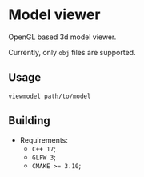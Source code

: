 # Model viewer

OpenGL based 3d model viewer.

Currently, only `obj` files are supported.

## Usage

    viewmodel path/to/model

## Building

- Requirements:
    - `C++ 17`;
    - `GLFW 3`;
    - `CMAKE >= 3.10`;

